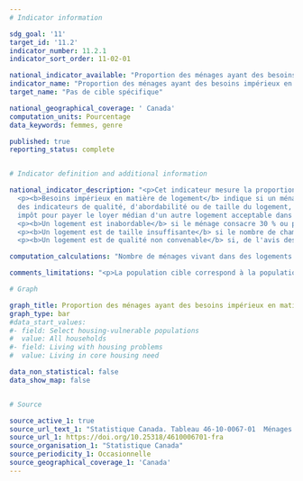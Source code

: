 ```yaml
---
# Indicator information

sdg_goal: '11'
target_id: '11.2'
indicator_number: 11.2.1
indicator_sort_order: 11-02-01

national_indicator_available: "Proportion des ménages ayant des besoins impérieux en matière de logement"
indicator_name: "Proportion des ménages ayant des besoins impérieux en matière de logement"
target_name: "Pas de cible spécifique"

national_geographical_coverage: ' Canada'
computation_units: Pourcentage
data_keywords: femmes, genre

published: true
reporting_status: complete


# Indicator definition and additional information

national_indicator_description: "<p>Cet indicateur mesure la proportion des ménages vivant dans des logements ayant des besoins impérieux.</p>
  <p><b>Besoins impérieux en matière de logement</b> indique si un ménage privé vit dans un logement qui ne rencontre pas le seuil d'au moins l'un 
  des indicateurs de qualité, d'abordabilité ou de taille du logement, et s'il devrait consacrer 30 % ou plus de son revenu total avant 
  impôt pour payer le loyer médian d'un autre logement acceptable dans sa collectivité (atteint les trois seuils des indicateurs de logement).</p>
  <p><b>Un logement est inabordable</b> si le ménage consacre 30 % ou plus de son revenu total avant impôt aux frais de logement.</p>
  <p><b>Un logement est de taille insuffisante</b> si le nombre de chambres ne suffit pas pour répondre aux besoins du ménage, compte tenu de la taille et de la composition du ménage, d'après les exigences de la Norme nationale d'occupation (NNO).</p>
  <p><b>Un logement est de qualité non convenable</b> si, de l'avis des occupants, il nécessite des réparations majeures.</p>"

computation_calculations: "Nombre de ménages vivant dans des logements ayant des besoins impérieux divisé par le nombre total de ménages pour chaque catégorie."

comments_limitations: "<p>La population cible correspond à la population des 10 provinces canadiennes à l'exception des pensionnaires d'établissements institutionnels, des membres des Forces canadiennes vivant dans des camps militaires et des personnes vivant dans les réserves indiennes.</p><p>Étant donné que la taille de la population non binaire est petite, il est parfois nécessaire d'agréger les données dans une variable sur le genre à deux catégories pour protéger la confidentialité des réponses fournies. Dans ces cas, les personnes dans la catégorie « personne non binaire » sont réparties entre les deux autres catégories de genre et les catégories sont désignées par le signe +.</p><p>« Hommes+ » comprend les hommes et les garçons de même que certaines personnes non binaires. « Femmes+ » comprend les femmes et les filles de même que certaines personnes non binaires.</p>"

# Graph

graph_title: Proportion des ménages ayant des besoins impérieux en matière de logement
graph_type: bar
#data_start_values:
#- field: Select housing-vulnerable populations
#  value: All households
#- field: Living with housing problems
#  value: Living in core housing need

data_non_statistical: false
data_show_map: false


# Source

source_active_1: true
source_url_text_1: "Statistique Canada. Tableau 46-10-0067-01  Ménages éprouvant des problèmes de logement, selon certaines populations vulnérables et les indicateurs d'abordabilité, de taille convenable, de qualité convenable et des besoins impérieux en matière de logement"
source_url_1: https://doi.org/10.25318/4610006701-fra
source_organisation_1: "Statistique Canada"
source_periodicity_1: Occasionnelle
source_geographical_coverage_1: 'Canada'
---
```


